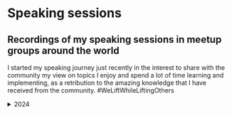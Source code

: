# Speaking sessions

## Recordings of my speaking sessions in meetup groups around the world

I started my speaking journey just recently in the interest to share with the community my view on topics I enjoy and spend a lot of time learning and implementing, as a retribution to the amazing knowledge that I have received from the community. #WeLiftWhileLiftingOthers

<details>
   <summary>2024</summary>
   



<details>
<Summary>March 2024</Summary>


Microsoft Power Platform Community Call March 2024

[Get Efficient Reclassifications using Dataverse and Power BI](https://youtu.be/IE91YxBWqvQ?si=0ZyGXA4xpy9wRlEY)
   
![image](https://github.com/user-attachments/assets/57a76baa-77da-4a59-8e0a-a1893f7b9aab)

</details>

<details>
<summary>April 2024</summary>


### Austin Power BI User Group, April 2024

[Build a Power BI report with new Dataflows Gen2](https://youtu.be/BI7s4bBVw5o?si=Vb2NcT2CqA-WF6RJ)
   
![image](https://github.com/user-attachments/assets/17eba121-ab6a-4116-9724-2a30e79f90b7)


### Berlin Power BI User Group, April 2024

[How to use Data Factory in Fabric to build a Power BI report](https://youtu.be/-_vCr6EUFAQ?si=A9_1yYK6KKSYJ9Kc)
   
![image](https://github.com/user-attachments/assets/8c7935c1-2bf7-4aab-8af2-d08ebbcd0313)

</details>

<details>
<summary>May 2024</summary>


### DFW Power BI User Group, May 2024

[Build a Power BI report with Dataflows Gen2](https://youtu.be/VtZ9v26PdxA?si=FZRw1LxqK36VxAZR)

![image](https://github.com/user-attachments/assets/e48ea1b0-3c33-43d7-abac-ab668b01f3fd)

</details>

<details>
<summary>July 2024</summary>


### Madison Fabric User Group, July 2024

Dataflows Gen2 in Fabric for the Power BI Analyst

(not recorded)

</details>

</details>
